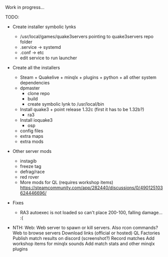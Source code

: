 Work in progress...

TODO:

- Create installer symbolic lynks
    - /usr/local/games/quake3servers pointing to quake3servers repo folder
    - .service -> systemd
    - .conf -> etc
    - edit service to run launcher

- Create all the installers
    - Steam + Quakelive + minqlx + plugins + python + all other system dependencies
    - dpmaster
        - clone repo
        - build
        - create symbolic lynk to /usr/local/bin
    - Install quake3 + point release 1.32c (first it has to be 1.32b?)
        - ra3
    - Install ioquake3
        - osp
    - config files
    - extra maps
    - extra mods

- Other server mods
    - instagib
    - freeze tag
    - defrag/race
    - red rover
    - More mods for QL (requires workshop items) https://steamcommunity.com/app/282440/discussions/0/490125103624446696/

- Fixes
    - RA3 autoexec is not loaded so can't place 200-100, falling damage... :(

- NTH:
    Web:
        Web server to spawn or kill servers. Also rcon commands?
        Web to browse servers
        Download links (official or hosted)
    QL Factories
    Publish match results on discord (screenshot?)
    Record matches
    Add workshop items for minqlx sounds
    Add match stats and other minqlx plugins
